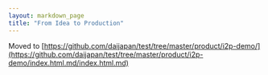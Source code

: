 ```yaml
---
layout: markdown_page
title: "From Idea to Production"
---
```


Moved to [https://github.com/daijapan/test/tree/master/product/i2p-demo/](https://github.com/daijapan/test/tree/master/product/i2p-demo/index.html.md/index.html.md)
